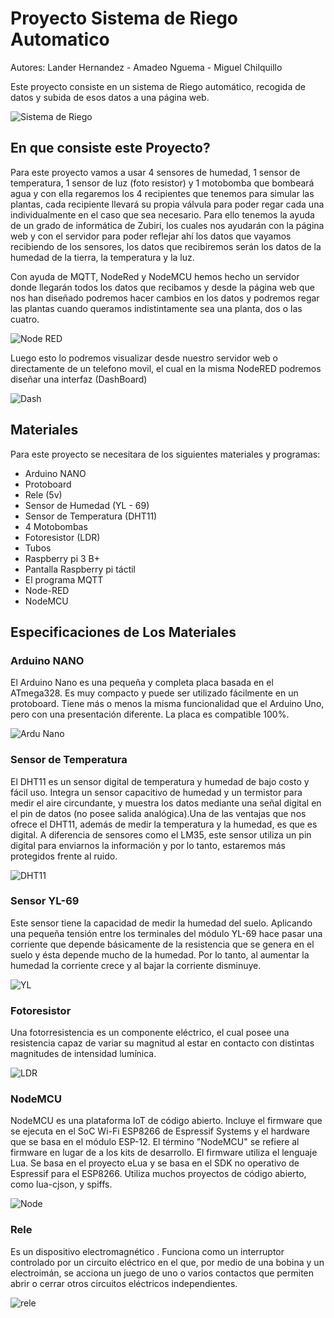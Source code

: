 # Proyecto Sistema de Riego Automatico
Autores: Lander Hernandez - Amadeo Nguema - Miguel Chilquillo


Este proyecto consiste en un sistema de Riego automático, recogida de datos y subida de esos datos a una página web.

![Sistema de Riego](https://www.hwlibre.com/wp-content/uploads/2019/08/montaje-sistema-riego-automatico-arduino.png)

## En que consiste este Proyecto?

Para este proyecto vamos a usar 4 sensores de humedad, 1 sensor de temperatura, 1 sensor de luz (foto resistor) y 1 motobomba que bombeará agua y con ella regaremos los 4 recipientes que tenemos para simular las plantas, cada recipiente llevará su propia válvula para poder regar cada una individualmente en el caso que sea necesario.  Para ello tenemos la ayuda de un grado de informática de Zubiri, los cuales nos ayudarán con la página web y con el servidor para poder reflejar ahí los datos que vayamos recibiendo de los sensores, los datos que recibiremos serán los datos de la humedad de la tierra, la temperatura y la luz.

Con ayuda de MQTT, NodeRed y NodeMCU hemos hecho un servidor donde llegarán todos los datos que recibamos y desde la página web que nos han diseñado podremos hacer cambios en los datos y podremos regar las plantas cuando queramos indistintamente sea una planta, dos o las cuatro. 

![Node RED](https://2.bp.blogspot.com/-y_MFrFV9gk0/WCUUJZAuG2I/AAAAAAAAC28/Z2C--Gr4iyYXqMU1mhvZsT1nhJ3OyayoQCLcB/s1600/nodes.JPG)

Luego esto lo podremos visualizar desde nuestro servidor web o directamente de un telefono movil, el cual en la misma NodeRED podremos diseñar una interfaz (DashBoard)

![Dash](https://themicrofcontrol.files.wordpress.com/2017/08/deepinscreenshot_select-area_20170813015351.png?w=1350)

 ## Materiales
 
  Para este proyecto se necesitara de los siguientes materiales y programas:
 
 - Arduino NANO
 - Protoboard
 - Rele (5v)
 - Sensor de Humedad (YL - 69)
 - Sensor de Temperatura (DHT11)
 - 4 Motobombas
 - Fotoresistor (LDR)
 - Tubos
 - Raspberry pi 3 B+ 
 - Pantalla Raspberry pi táctil
 - El programa MQTT
 - Node-RED
 - NodeMCU
 
 ## Especificaciones de Los Materiales
 
### Arduino NANO

El Arduino Nano es una pequeña y completa placa basada en el ATmega328. Es muy compacto y puede ser utilizado fácilmente en un protoboard. Tiene más o menos la misma funcionalidad que el Arduino Uno, pero con una presentación diferente. La placa es compatible 100%.

![Ardu Nano](https://encrypted-tbn0.gstatic.com/images?q=tbn:ANd9GcRrVMlVs2jiMYDlWJXXc8zDGTxShlFnzQg-cg&usqp=CAU)

### Sensor de Temperatura

El DHT11 es un sensor digital de temperatura y humedad de bajo costo y fácil uso. Integra un sensor capacitivo de humedad y un termistor para medir el aire circundante, y muestra los datos mediante una señal digital en el pin de datos (no posee salida analógica).Una de las ventajas que nos ofrece el DHT11, además de medir la temperatura y la humedad, es que es digital. A diferencia de sensores como el LM35, este sensor utiliza un pin digital para enviarnos la información y por lo tanto, estaremos más protegidos frente al ruido.

![DHT11](https://www.dhresource.com/0x0/f2/albu/g5/M01/31/E4/rBVaI1nMZ0OABUG9AATvkHWc5ZY128.jpg)

### Sensor YL-69

Este sensor tiene la capacidad de medir la humedad del suelo. Aplicando una pequeña tensión entre los terminales del módulo YL-69 hace pasar una corriente que depende básicamente de la resistencia que se genera en el suelo y ésta depende mucho de la humedad. Por lo tanto, al aumentar la humedad la corriente crece y al bajar la corriente disminuye.

![YL](https://maxelectronica.cl/2713/sensor-de-humedad-de-suelo-modelo-yl-38-y-sonda-yl-69.jpg) 

### Fotoresistor

Una fotorresistencia es un componente eléctrico, el cual posee una resistencia capaz de variar su magnitud al estar en contacto con distintas magnitudes de intensidad lumínica.

![LDR](https://cdn.shopify.com/s/files/1/0557/2945/products/LDR_x700.jpg?v=1543599244)

### NodeMCU
 
NodeMCU es una plataforma IoT de código abierto. Incluye el firmware que se ejecuta en el SoC Wi-Fi ESP8266 de Espressif Systems y el hardware que se basa en el módulo ESP-12. El término "NodeMCU" se refiere al firmware en lugar de a los kits de desarrollo. El firmware utiliza el lenguaje Lua. Se basa en el proyecto eLua y se basa en el SDK no operativo de Espressif para el ESP8266. Utiliza muchos proyectos de código abierto, como lua-cjson, y spiffs.

![Node](https://i.ebayimg.com/images/g/XF8AAOSwYXddbvfy/s-l300.jpg)

### Rele

Es un dispositivo electromagnético . Funciona como un interruptor controlado por un circuito eléctrico en el que, por medio de una bobina y un electroimán, se acciona un juego de uno o varios contactos que permiten abrir o cerrar otros circuitos eléctricos independientes.

![rele](https://cemcables.com/2132-large_default/rele-5v-dc-2-contactos.jpg)





































